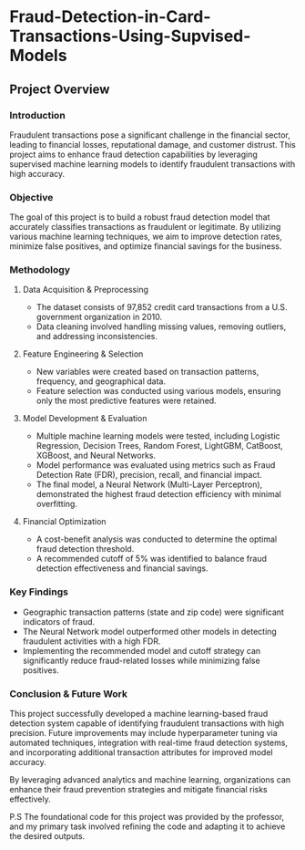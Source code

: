 # Fraud-Detection-in-Card-Transactions-Using-Supvised-Models

## Project Overview

### Introduction
Fraudulent transactions pose a significant challenge in the financial sector, leading to financial losses, reputational damage, and customer distrust. This project aims to enhance fraud detection capabilities by leveraging supervised machine learning models to identify fraudulent transactions with high accuracy.

### Objective
The goal of this project is to build a robust fraud detection model that accurately classifies transactions as fraudulent or legitimate. By utilizing various machine learning techniques, we aim to improve detection rates, minimize false positives, and optimize financial savings for the business.

### Methodology
1. Data Acquisition & Preprocessing
   - The dataset consists of 97,852 credit card transactions from a U.S. government organization in 2010.
   - Data cleaning involved handling missing values, removing outliers, and addressing inconsistencies.

2. Feature Engineering & Selection
   - New variables were created based on transaction patterns, frequency, and geographical data.
   - Feature selection was conducted using various models, ensuring only the most predictive features were retained.

3. Model Development & Evaluation
   - Multiple machine learning models were tested, including Logistic Regression, Decision Trees, Random Forest, LightGBM, CatBoost, XGBoost, and Neural Networks.
   - Model performance was evaluated using metrics such as Fraud Detection Rate (FDR), precision, recall, and financial impact.
   - The final model, a Neural Network (Multi-Layer Perceptron), demonstrated the highest fraud detection efficiency with minimal overfitting.

4. Financial Optimization
   - A cost-benefit analysis was conducted to determine the optimal fraud detection threshold.
   - A recommended cutoff of 5% was identified to balance fraud detection effectiveness and financial savings.

### Key Findings
- Geographic transaction patterns (state and zip code) were significant indicators of fraud.
- The Neural Network model outperformed other models in detecting fraudulent activities with a high FDR.
- Implementing the recommended model and cutoff strategy can significantly reduce fraud-related losses while minimizing false positives.

### Conclusion & Future Work
This project successfully developed a machine learning-based fraud detection system capable of identifying fraudulent transactions with high precision. Future improvements may include hyperparameter tuning via automated techniques, integration with real-time fraud detection systems, and incorporating additional transaction attributes for improved model accuracy.

By leveraging advanced analytics and machine learning, organizations can enhance their fraud prevention strategies and mitigate financial risks effectively.


P.S The foundational code for this project was provided by the professor, and my primary task involved refining the code and adapting it to achieve the desired outputs.
